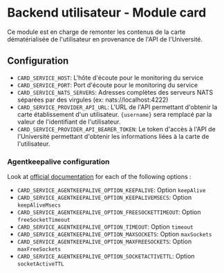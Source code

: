 # Backend utilisateur - Module card

Ce module est en charge de remonter les contenus de la carte dématérialisée de l'utilisateur en provenance de l'API de l'Université.

## Configuration
- `CARD_SERVICE_HOST`: L'hôte d'écoute pour le monitoring du service
- `CARD_SERVICE_PORT`: Port d'écoute pour le monitoring du service
- `CARD_SERVICE_NATS_SERVERS`: Adresses complètes des serveurs NATS séparées par des virgules (ex: nats://localhost:4222)
- `CARD_SERVICE_PROVIDER_API_URL`: L'URL de l'API permettant d'obtenir la carte établissement d'un utilisateur. `{username}` sera remplacé par la valeur de l'identifiant de l'utilisateur.
- `CARD_SERVICE_PROVIDER_API_BEARER_TOKEN`: Le token d'accès à l'API de l'Université permettant d'obtenir les informations liées à la carte de l'utilisateur.

### Agentkeepalive configuration
Look at [official documentation](https://github.com/node-modules/agentkeepalive#new-agentoptions) for each of the following options :
- `CARD_SERVICE_AGENTKEEPALIVE_OPTION_KEEPALIVE`: Option `keepAlive`
- `CARD_SERVICE_AGENTKEEPALIVE_OPTION_KEEPALIVEMSECS`: Option `keepAliveMsecs`
- `CARD_SERVICE_AGENTKEEPALIVE_OPTION_FREESOCKETTIMEOUT`: Option `freeSocketTimeout`
- `CARD_SERVICE_AGENTKEEPALIVE_OPTION_TIMEOUT`: Option `timeout`
- `CARD_SERVICE_AGENTKEEPALIVE_OPTION_MAXSOCKETS`: Option `maxSockets`
- `CARD_SERVICE_AGENTKEEPALIVE_OPTION_MAXFREESOCKETS`: Option `maxFreeSockets`
- `CARD_SERVICE_AGENTKEEPALIVE_OPTION_SOCKETACTIVETTL`: Option `socketActiveTTL`
